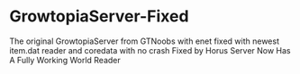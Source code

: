 # GrowtopiaServer-Fixed
The original GrowtopiaServer from GTNoobs with enet fixed with newest item.dat reader and coredata with no crash
Fixed by Horus
Server Now Has A Fully Working World Reader
